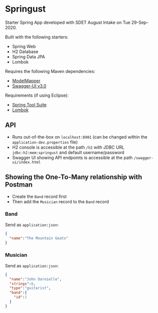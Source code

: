 # Springust

Starter Spring App developed with SDET August Intake on Tue 29-Sep-2020.

Built with the following starters:

- Spring Web
- H2 Database
- Spring Data JPA
- Lombok

Requires the following Maven dependencies:

- [ModelMapper](https://mvnrepository.com/artifact/org.modelmapper/modelmapper/2.3.8)
- [Swagger-UI v3.0](https://mvnrepository.com/artifact/io.springfox/springfox-boot-starter/3.0.0)

Requirements (if using Eclipse):

- [Spring Tool Suite](https://marketplace.eclipse.org/content/spring-tools-4-aka-spring-tool-suite-4)
- [Lombok](https://projectlombok.org/setup/eclipse)

## API

- Runs out-of-the-box on `localhost:8901` (can be changed within the `application-dev.properties` file)
- H2 console is accessible at the path `/h2` with JDBC URL `jdbc:h2:mem:springust` and default username/password
- Swagger UI showing API endpoints is accessible at the path `/swagger-ui/index.html`

## Showing the One-To-Many relationship with Postman

- Create the `Band` record first
- Then add the `Musician` record to the `Band` record

### Band

Send as `application:json`:

```json
{
  "name":"The Mountain Goats"
}
```

### Musician

Send as `application:json`:
```json
{
  "name":"John Darnielle",
  "strings":6,
  "type":"guitarist",
  "band":{
    "id":1
  }
}
```
